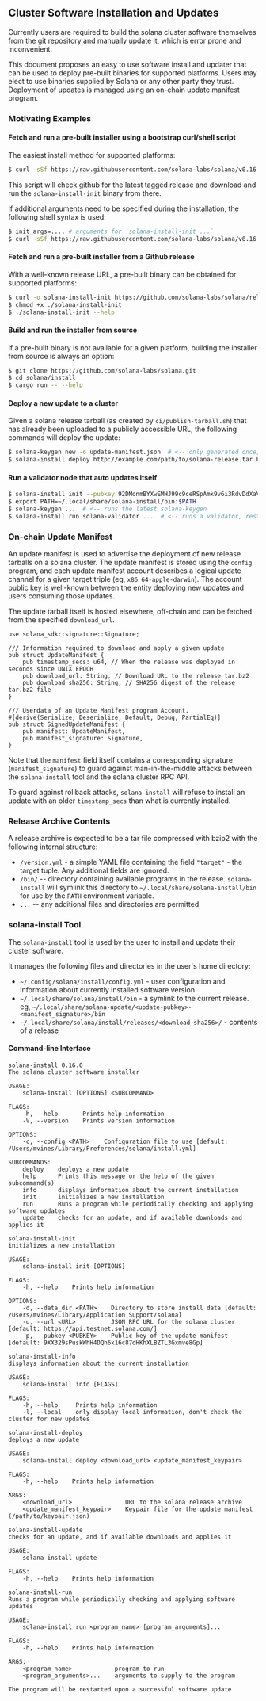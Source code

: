 ## Cluster Software Installation and Updates
Currently users are required to build the solana cluster software themselves
from the git repository and manually update it, which is error prone and
inconvenient.

This document proposes an easy to use software install and updater that can be
used to deploy pre-built binaries for supported platforms.  Users may elect to
use binaries supplied by Solana or any other party they trust.  Deployment of
updates is managed using an on-chain update manifest program.

### Motivating Examples
#### Fetch and run a pre-built installer using a bootstrap curl/shell script
The easiest install method for supported platforms:
```bash
$ curl -sSf https://raw.githubusercontent.com/solana-labs/solana/v0.16.0/install/solana-install-init.sh | sh
```

This script will check github for the latest tagged release and download and run the
`solana-install-init` binary from there.


If additional arguments need to be specified during the installation, the
following shell syntax is used:
```bash
$ init_args=.... # arguments for `solana-install-init ...`
$ curl -sSf https://raw.githubusercontent.com/solana-labs/solana/v0.16.0/install/solana-install-init.sh | sh -s - ${init_args}
```

#### Fetch and run a pre-built installer from a Github release
With a well-known release URL, a pre-built binary can be obtained for supported
platforms:

```bash
$ curl -o solana-install-init https://github.com/solana-labs/solana/releases/download/v0.16.0/solana-install-init-x86_64-apple-darwin
$ chmod +x ./solana-install-init
$ ./solana-install-init --help
```

#### Build and run the installer from source
If a pre-built binary is not available for a given platform, building the
installer from source is always an option:
```bash
$ git clone https://github.com/solana-labs/solana.git
$ cd solana/install
$ cargo run -- --help
```

#### Deploy a new update to a cluster
Given a solana release tarball (as created by `ci/publish-tarball.sh`) that has already been uploaded to a publicly accessible URL,
the following commands will deploy the update:
```bash
$ solana-keygen new -o update-manifest.json  # <-- only generated once, the public key is shared with users
$ solana-install deploy http://example.com/path/to/solana-release.tar.bz2 update-manifest.json
```

#### Run a validator node that auto updates itself
```bash
$ solana-install init --pubkey 92DMonmBYXwEMHJ99c9ceRSpAmk9v6i3RdvDdXaVcrfj  # <-- pubkey is obtained from whoever is deploying the updates
$ export PATH=~/.local/share/solana-install/bin:$PATH
$ solana-keygen ...  # <-- runs the latest solana-keygen
$ solana-install run solana-validator ...  # <-- runs a validator, restarting it as necesary when an update is applied
```

### On-chain Update Manifest
An update manifest is used to advertise the deployment of new release tarballs
on a solana cluster.  The update manifest is stored using the `config` program,
and each update manifest account describes a logical update channel for a given
target triple (eg, `x86_64-apple-darwin`).  The account public key is well-known
between the entity deploying new updates and users consuming those updates.

The update tarball itself is hosted elsewhere, off-chain and can be fetched from
the specified `download_url`.

```rust,ignore
use solana_sdk::signature::Signature;

/// Information required to download and apply a given update
pub struct UpdateManifest {
    pub timestamp_secs: u64, // When the release was deployed in seconds since UNIX EPOCH
    pub download_url: String, // Download URL to the release tar.bz2
    pub download_sha256: String, // SHA256 digest of the release tar.bz2 file
}

/// Userdata of an Update Manifest program Account.
#[derive(Serialize, Deserialize, Default, Debug, PartialEq)]
pub struct SignedUpdateManifest {
    pub manifest: UpdateManifest,
    pub manifest_signature: Signature,
}

```

Note that the `manifest` field itself contains a corresponding signature
(`manifest_signature`) to guard against man-in-the-middle attacks between the
`solana-install` tool and the solana cluster RPC API.

To guard against rollback attacks, `solana-install` will refuse to install an
update with an older `timestamp_secs` than what is currently installed.

### Release Archive Contents
A release archive is expected to be a tar file compressed with
bzip2 with the following internal structure:

* `/version.yml` - a simple YAML file containing the field `"target"` - the
  target tuple.  Any additional fields are ignored.
* `/bin/` -- directory containing available programs in the release.
  `solana-install` will symlink this directory to
  `~/.local/share/solana-install/bin` for use by the `PATH` environment
  variable.
* `...` -- any additional files and directories are permitted

### solana-install Tool
The `solana-install` tool is used by the user to install and update their cluster software.

It manages the following files and directories in the user's home directory:
* `~/.config/solana/install/config.yml` - user configuration and information about currently installed software version
* `~/.local/share/solana/install/bin` - a symlink to the current release. eg, `~/.local/share/solana-update/<update-pubkey>-<manifest_signature>/bin`
* `~/.local/share/solana/install/releases/<download_sha256>/` - contents of a release

#### Command-line Interface
```manpage
solana-install 0.16.0
The solana cluster software installer

USAGE:
    solana-install [OPTIONS] <SUBCOMMAND>

FLAGS:
    -h, --help       Prints help information
    -V, --version    Prints version information

OPTIONS:
    -c, --config <PATH>    Configuration file to use [default: /Users/mvines/Library/Preferences/solana/install.yml]

SUBCOMMANDS:
    deploy    deploys a new update
    help      Prints this message or the help of the given subcommand(s)
    info      displays information about the current installation
    init      initializes a new installation
    run       Runs a program while periodically checking and applying software updates
    update    checks for an update, and if available downloads and applies it
```

```manpage
solana-install-init
initializes a new installation

USAGE:
    solana-install init [OPTIONS]

FLAGS:
    -h, --help    Prints help information

OPTIONS:
    -d, --data_dir <PATH>    Directory to store install data [default: /Users/mvines/Library/Application Support/solana]
    -u, --url <URL>          JSON RPC URL for the solana cluster [default: https://api.testnet.solana.com/]
    -p, --pubkey <PUBKEY>    Public key of the update manifest [default: 9XX329sPuskWhH4DQh6k16c87dHKhXLBZTL3Gxmve8Gp]
```

```manpage
solana-install-info
displays information about the current installation

USAGE:
    solana-install info [FLAGS]

FLAGS:
    -h, --help     Prints help information
    -l, --local    only display local information, don't check the cluster for new updates
```

```manpage
solana-install-deploy
deploys a new update

USAGE:
    solana-install deploy <download_url> <update_manifest_keypair>

FLAGS:
    -h, --help    Prints help information

ARGS:
    <download_url>               URL to the solana release archive
    <update_manifest_keypair>    Keypair file for the update manifest (/path/to/keypair.json)
```

```manpage
solana-install-update
checks for an update, and if available downloads and applies it

USAGE:
    solana-install update

FLAGS:
    -h, --help    Prints help information
```

```manpage
solana-install-run
Runs a program while periodically checking and applying software updates

USAGE:
    solana-install run <program_name> [program_arguments]...

FLAGS:
    -h, --help    Prints help information

ARGS:
    <program_name>            program to run
    <program_arguments>...    arguments to supply to the program

The program will be restarted upon a successful software update
```
